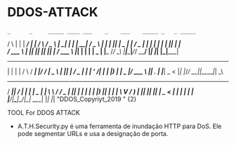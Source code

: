 # DDOS-ATTACK
    _      _     _____ ____ ___    _    ___    _____ _   _ _____ 
   / \    | |   | ____/ ___|_ _|  / \  / _ \  |_   _| | | | ____|
  / _ \   | |   |  _|| |  _ | |  / _ \| | | |   | | | |_| |  _|  
 / ___ \  | |___| |__| |_| || | / ___ \ |_| |   | | |  _  | |___ 
/_/   \_\ |_____|_____\____|___/_/   \_\___/    |_| |_| |_|_____|
                                                                
 _   _    _    ____ _  _______ ____  
| | | |  / \  / ___| |/ / ____|  _ \ 
| |_| | / _ \| |   | ' /|  _| | |_) |
|  _  |/ ___ \ |___| . \| |___|  _ < 
|_| |_/_/   \_\____|_|\_\_____|_| \_\
                                    
 ____  _____ ____ _   _ ____  ___ _______   __
/ ___|| ____/ ___| | | |  _ \|_ _|_   _\ \ / /
\___ \|  _|| |   | | | | |_) || |  | |  \ V / 
 ___) | |__| |___| |_| |  _ < | |  | |   | |  
|____/|_____\____|\___/|_| \_\___| |_|   |_| "DDOS_Copyriyt_2019 "  {2}
                                            


TOOL For DDOS ATTACK
-  A.T.H.Security.py é uma ferramenta de inundação HTTP para DoS. Ele pode segmentar URLs e usa a designação de porta.
